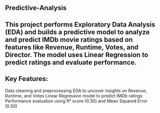 ## Predictive-Analysis

## This project performs Exploratory Data Analysis (EDA) and builds a predictive model to analyze and predict IMDb movie ratings based on features like Revenue, Runtime, Votes, and Director. The model uses Linear Regression to predict ratings and evaluate performance.

## Key Features:

Data cleaning and preprocessing
EDA to uncover insights on Revenue, Runtime, and Votes
Linear Regression model to predict IMDb ratings
Performance evaluation using R² score (0.30) and Mean Squared Error (0.50)
